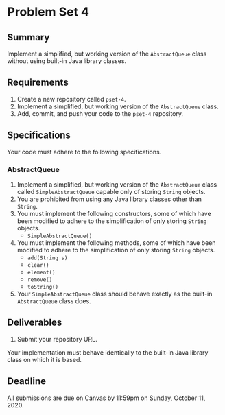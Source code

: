 # Problem Set 4

## **Summary**

Implement a simplified, but working version of the `AbstractQueue` class without using built-in Java library classes.

## Requirements

1. Create a new repository called `pset-4`.
2. Implement a simplified, but working version of the `AbstractQueue` class.
3. Add, commit, and push your code to the `pset-4` repository.

## Specifications

Your code must adhere to the following specifications.

### AbstractQueue

1. Implement a simplified, but working version of the `AbstractQueue` class called `SimpleAbstractQueue` capable only of storing `String` objects.
2. You are prohibited from using any Java library classes other than `String`.
3. You must implement the following constructors, some of which have been modified to adhere to the simplification of only storing `String` objects.
   * `SimpleAbstractQueue()`
4. You must implement the following methods, some of which have been modified to adhere to the simplification of only storing `String` objects.
   * `add(String s)`
   * `clear()`
   * `element()`
   * `remove()`
   * `toString()`
5. Your `SimpleAbstractQueue` class should behave exactly as the built-in `AbstractQueue` class does.

## Deliverables

1. Submit your repository URL.

Your implementation must behave identically to the built-in Java library class on which it is based.

## Deadline

All submissions are due on Canvas by 11:59pm on Sunday, October 11, 2020.

